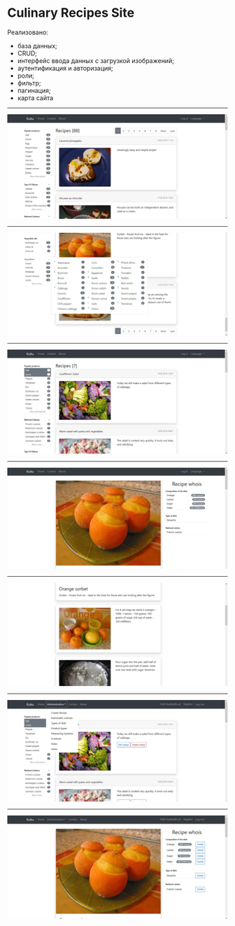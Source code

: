 # Culinary Recipes Site

Реализовано:
- база данных;
- CRUD;
- интерфейс ввода данных с загрузкой изображений;
- аутентификация и авторизация;
- роли;
- фильтр;
- пагинация;
- карта сайта

---

![alt tag](https://github.com/dmitrybluetooth/kuku/blob/master/2020-06-29%20150201.jpg)

---

![alt tag](https://github.com/dmitrybluetooth/kuku/blob/master/2020-06-29%20150406.jpg)

---

![alt tag](https://github.com/dmitrybluetooth/kuku/blob/master/2020-06-29%20150457.jpg)

---

![alt tag](https://github.com/dmitrybluetooth/kuku/blob/master/2020-06-29%20150734.jpg)

---

![alt tag](https://github.com/dmitrybluetooth/kuku/blob/master/2020-06-29%20150759.jpg)

---

![alt tag](https://github.com/dmitrybluetooth/kuku/blob/master/2020-06-29%20150543.jpg)

---

![alt tag](https://github.com/dmitrybluetooth/kuku/blob/master/2020-06-29%20150856.jpg)
